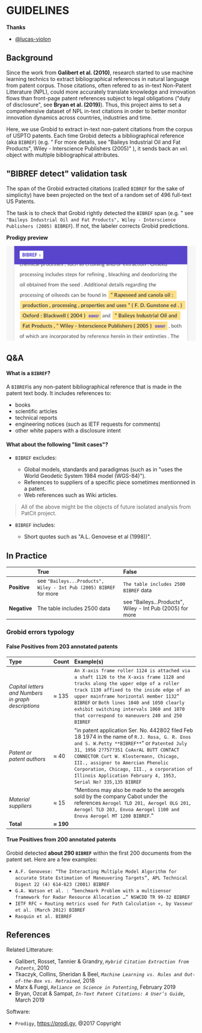 # GUIDELINES

**Thanks**

- [@lucas-violon](https://github.com/lucas-violon)

## Background


Since the work from **Galibert et al. (2010)**, research started to use machine learning technics to extract bibliographical references in natural language from patent corpus. Those citations, often refered to as in-text Non-Patent Litterature (NPL), could more accurately translate knowledge and innovation flows than front-page patent references subject to legal obligations ("duty of disclosure", see **Bryan et al. (2019)**). Thus, this project aims to set a comprehensive dataset of NPL in-text citations in order to better monitor innovation dynamics across countries, industries and time.

Here, we use Grobid to extract in-text non-patent citations from the corpus of USPTO patents. Each time Grobid detects a bibliographical reference (aka `BIBREF`) (e.g. " For more details, see "Baileys Industrial Oil and Fat Products", Wiley - Interscience Publishers (2005)" ), it sends back an `xml` object with multiple bibliographical attributes.


## "BIBREF detect" validation task

The span of the Grobid extracted citations (called `BIBREF` for the sake of simplicity) have been projected on the text of a random set of 496 full-text US Patents.

The task is to check that Grobid rightly detected the `BIBREF` span (e.g. " see `"Baileys Industrial Oil and Fat Products", Wiley - Interscience Publishers (2005) BIBREF`). If not, the labeler corrects Grobid predictions.

**Prodigy preview**

![Alt ProdigPreview](prodigy_preview.jpg)



## Q&A

#### What is a `BIBREF`?

A `BIBREF`is any non-patent bibliographical reference that is made in the patent text body. It includes references to:

- books
- scientific articles
- technical reports
- engineering notices (such as IETF requests for comments)
- other white papers with a disclosure intent

#### What about the following "limit cases"?

* `BIBREF` excludes:

	* Global models, standards and paradigmas (such as in "uses the World Geodetic System 1984 model (WGS-84)").
	* References to suppliers of a specific piece sometimes mentionned in a patent.
	* Web references such as Wiki articles.

>All of the above might be the objects of future isolated analysis from PatCit project.

*  `BIBREF` includes:

	* Short quotes such as "A.L. Genovese et al (1998))".

## In Practice

|               | True            | False             |
|:------------- |:----------------| :-----------------|
| **Positive**  | see `"Baileys...Products", Wiley - Int Pub (2005) BIBREF` for more | `The table includes 2500 BIBREF` data   |
| **Negative**  | The table includes 2500 data |  see "Baileys...Products", Wiley - Int Pub (2005) for more |



### Grobid errors typology

#### False Positives from 203 annotated patents


|  Type | Count | Example(s) |
|:------------- |:----------------| :-----------------|
| *Capital letters and Numbers in graph descriptions* | ≈ 135 |  `An X-axis frame roller 1124 is attached via a shaft 1126 to the X-axis frame 1128 and tracks along the upper edge of a roller track 1130 affixed to the inside edge of an upper mainframe horizontal member 1132” BIBREF` or `Both lines 1040 and 1050 clearly exhibit switching intervals 1060 and 1070 that correspond to maneuvers 240 and 250 BIBREF`|
| *Patent or patent authors* | ≈ 40 |  "in patent application Ser. No. 442802 filed Feb 18 1974 in the name of `R.J. Rosa, G. R. Enos and S. W.Petty **BIBREF**`" or `Patented July 31, 1956 2?757?351 CoAxrAL BUTT CONTACT CONNECTOR Curt W. Klostermann, Chicago, III., assignor to Amercian Phenolic Corporation, Chicago, III., a corporation of Illinois Application February 4, 1953, Serial No? 335,135 BIBREF`    |
|*Material suppliers* | ≈ 15 |  “Mentions may also be made to the aerogels sold by the company Cabot under the references `Aerogel TLD 201, Aerogel OLG 201, Aerogel TLD 203, Envoa Aerogel 1100 and Enova Aerogel MT 1200 BIBREF`.”|
|**Total**  								| **≈ 190**


#### True Positives from 200 annotated patents

Grobid detected **about 290 `BIBREF`** within the first 200 documents from the patent set. Here are a few examples:

* `A.F. Genovese: “The Interacting Multiple Model Algorithm for accurate State Estimation of Maneuvering Targets”, APL Technical Digest 22 (4) 614-623 (2001) BIBREF`
* `G.A. Watson et al. : “benchmark Problem with a multisensor framework for Radar Resource Allocation …” NSWCDD TR 99-32 BIBREF`
* `IETF RFC « Routing metrics used for Path Calculation », by Vasseur et al. (March 2012) BIBREF`
* `Rasquin et al. BIBREF`

## References

Related Litterature:

* Galibert, Rosset, Tannier & Grandry, *`Hybrid Citation Extraction from Patents`*, 2010
* Tkaczyk, Collins, Sheridan & Beel, *`Machine Learning vs. Rules and Out-of-the-Box vs. Retrained`*, 2018
* Marx & Fuegi, *`Reliance on Science in Patenting`*, February 2019
* Bryan, Ozcat & Sampat, *`In-Text Patent Citations: A User’s Guide`*, March 2019


Software:

* `Prodigy`, https://prodi.gy, @2017 Copyright
